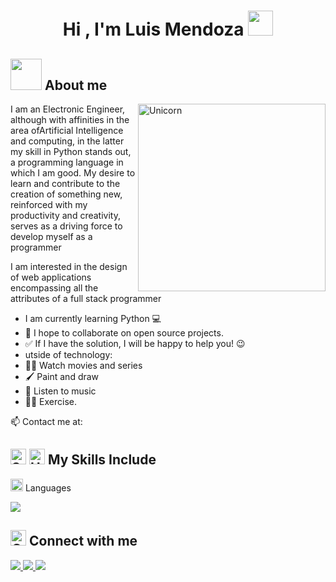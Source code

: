 <h1 align="center">Hi , I'm Luis Mendoza <img src="https://user-images.githubusercontent.com/74038190/216120986-f2752ca9-fe82-4aa3-befe-0a58db010d85.png" width="40"></h1>


## <picture><img src = "https://github.com/7oSkaaa/7oSkaaa/blob/main/Images/about_me.gif?raw=true" width = 50px></picture> About me

<img align="right" width=300px alt="Unicorn" src="https://user-images.githubusercontent.com/74038190/219923809-b86dc415-a0c2-4a38-bc88-ad6cf06395a8.gif" />

I am an Electronic Engineer, although with affinities in the area of ​​Artificial Intelligence and computing, in the latter my skill in Python stands out, a programming language in which I am good. My desire to learn and contribute to the creation of something new, reinforced with my productivity and creativity, serves as a driving force to develop myself as a programmer

I am interested in the design of web applications encompassing all the attributes of a full stack programmer
- I am currently learning Python 💻
- 👯 I hope to collaborate on open source projects.
- ✅ If I have the solution, I will be happy to help you! 😉
- utside of technology:
- 🍿🎦 Watch movies and series
- 🖌️ Paint and draw
- 🎵 Listen to music
- 💪🏼 Exercise.

📫 Contact me at:

## <img src="https://raw.githubusercontent.com/Tarikul-Islam-Anik/Animated-Fluent-Emojis/master/Emojis/Smilies/Smiling%20Face%20with%20Sunglasses.png" alt="Smiling Face with Sunglasses" width="25" height="25" /> <img src="https://raw.githubusercontent.com/Tarikul-Islam-Anik/Animated-Fluent-Emojis/master/Emojis/Objects/Hammer%20and%20Wrench.png" alt="Hammer and Wrench" width="25" height="25"/> My Skills Include

<img src="https://raw.githubusercontent.com/Tarikul-Islam-Anik/Animated-Fluent-Emojis/master/Emojis/Hand%20gestures/Backhand%20Index%20Pointing%20Right%20Light%20Skin%20Tone.png" alt="Backhand Index Pointing Right Light Skin Tone" width="20" height="20" /> Languages </h4>
<span> 

  <img src="https://img.shields.io/badge/python-3670A0?style=for-the-badge&logo=python&logoColor=ffdd54">
</span>

## <img src="https://raw.githubusercontent.com/Tarikul-Islam-Anik/Animated-Fluent-Emojis/master/Emojis/Travel%20and%20places/Globe%20Showing%20Americas.png" alt="Globe Showing Americas" width="25" height="25"/> Connect with me

<a href="https://www.instagram.com/lemlz2007?igsh=MnNqNHdybjM4YXlh&utm_source=qr">
  <img src="https://img.shields.io/badge/Instagram-%23E4405F.svg?style=for-the-badge&logo=Instagram&logoColor=white"> 
</a>
<a href="https://www.linkedin.com/in/luis-mendoza-5775a7290?utm_source=share&utm_campaign=share_via&utm_content=profile&utm_medium=ios_app">
  <img src="https://img.shields.io/badge/linkedin-%230077B5.svg?style=for-the-badge&logo=linkedin&logoColor=white"> 
</a>
<a href="https://wa.me/584128800749">
  <img src="https://img.shields.io/badge/WhatsApp-25D366?style=for-the-badge&logo=whatsapp&logoColor=white">
</a>

